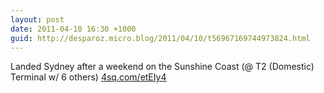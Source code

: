 ```yaml
---
layout: post
date: 2011-04-10 16:30 +1000
guid: http://desparoz.micro.blog/2011/04/10/t56967169744973824.html
---
```

Landed Sydney after a weekend on the Sunshine Coast (@ T2 (Domestic) Terminal w/ 6 others) [4sq.com/etEIy4](http://4sq.com/etEIy4)

